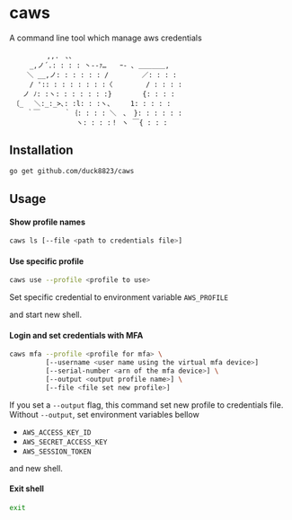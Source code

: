 # caws
A command line tool which manage aws credentials

```
　　　　　 ,,.　､､
　　　_,ノ´.: : : : 丶-‐ｧ…　　ｰ- ､ ＿＿＿＿,　 
　　 ＼ __,ノ: : : : : : /　　　　　／: : : : 
　　　/ ':: : : : : : : :〈　　　　　/ : : : :
　　ノ ﾉ: :ヽ: : : : : : :}　　　　 {: : : : 
　〔_　 ＼:_:_>､: :l: : :ヽ、　　　1: : : : : 
　　 ｀￣　　　 ｀｛: : : : ＼　、 }: : : : : :
　　　 　 　 　 　 ヽ: : : :！ ヽ ￣{ : : : 
```

## Installation
```bash
go get github.com/duck8823/caws
```

## Usage
#### Show profile names
```bash
caws ls [--file <path to credentials file>]
```

#### Use specific profile
```bash
caws use --profile <profile to use>
```

Set specific credential to environment variable `AWS_PROFILE`

and start new shell.

#### Login and set credentials with MFA
```bash
caws mfa --profile <profile for mfa> \
         [--username <user name using the virtual mfa device>]
         [--serial-number <arn of the mfa device>] \
         [--output <output profile name>] \
         [--file <file set new profile>]
```

If you set a `--output` flag, this command set new profile to credentials file.
Without `--output`, set environment variables bellow

- `AWS_ACCESS_KEY_ID`
- `AWS_SECRET_ACCESS_KEY`
- `AWS_SESSION_TOKEN`

and new shell.

#### Exit shell
```bash
exit
```